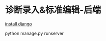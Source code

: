 # 诊断录入&标准编辑-后端

[install django](https://docs.djangoproject.com/en/5.0/topics/install/)

python manage.py runserver
